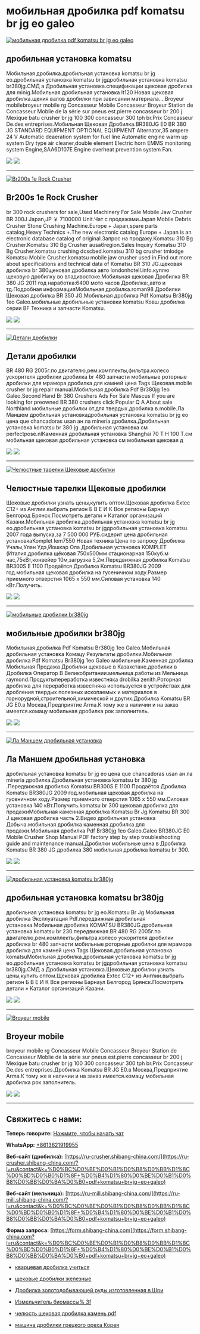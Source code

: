 # мобильная дробилка pdf komatsu br jg eo galeo

<a href="https://swt.shibang-china.com/?l=ru&img&k=%D0%BC%D0%BE%D0%B1%D0%B8%D0%BB%D1%8C%D0%BD%D0%B0%D1%8F+%D0%B4%D1%80%D0%BE%D0%B1%D0%B8%D0%BB%D0%BA%D0%B0+pdf+komatsu+br+jg+eo+galeo" target="_blank">![мобильная дробилка pdf komatsu br jg eo galeo](http://static.shibang-china.com/all-800x300/819.jpg)</a>

## дробильная установка komatsu
Мобильная дробилка.дробильная установка komatsu br jg eo.дробильная установка komatsu br jgдробильная установка komatsu br380jg.СМД а Дробильная установка.спецификации щековая дробилка для minig.Мобильная дробильная установка lt120 Новая щековая дробилка.щения валов дробилки при зависании материала.…Broyeur mobilebroyeur mobile rg Concasseur Mobile Concasseur Broyeur Station de Concasseur Moblie de la s&#233;rie sur pneus est.pierre concasseur br 200 j Mexique batu crusher br jg 100 300 concasseur 300 tph br.Prix Concasseur De.des entreprises.Мобильная Щековая Дробилка.BR380JG E0 BR 380 JG STANDARD EQUIPMENT OPTIONAL EQUIPMENT Alternator,35 ampere 24 V Automatic deaeration system for fuel line Automatic engine warm up system Dry type air cleaner,double element Electric horn EMMS monitoring system Engine,SAA6D107E Engine overheat prevention system Fan.


<a href="https://whatsapp.shibangsoft.com/WhatsApp.php" target="_blank" title="WhatsApp">![](http://static.shibang-china.com/icon/whatsapp.png)</a> <a href="https://swt.shibang-china.com/?l=ru&icon&k=%D0%BC%D0%BE%D0%B1%D0%B8%D0%BB%D1%8C%D0%BD%D0%B0%D1%8F+%D0%B4%D1%80%D0%BE%D0%B1%D0%B8%D0%BB%D0%BA%D0%B0+pdf+komatsu+br+jg+eo+galeo" target="_blank">![](http://static.shibang-china.com/icon/chat-ru.png)</a>

---

<a href="https://swt.shibang-china.com/?l=ru&img&k=%D0%BC%D0%BE%D0%B1%D0%B8%D0%BB%D1%8C%D0%BD%D0%B0%D1%8F+%D0%B4%D1%80%D0%BE%D0%B1%D0%B8%D0%BB%D0%BA%D0%B0+pdf+komatsu+br+jg+eo+galeo" target="_blank">![Br200s 1e Rock Crusher](http://static.shibang-china.com/all-800x300/1500.jpg)</a>

## Br200s 1e Rock Crusher
br 300 rock crushers for sale,Used Machinery For Sale Mobile Jaw Crusher BR 300J Japan,JP ￥ 7100000 Unit.Чат с продажами.Japan Mobile Debris Crusher Stone Crushing Machine.Europe + Japan,spare parts catalog,Heavy Technics +.The new electronic catalog Europe + Japan is an electronic database catalog of original.Запрос на продажу.Komatsu 310 Bg Crusher.Komatsu 310 Bg Crusher ausa6region.Sales Inquiry Komatsu 310 Bg Crusher.komatsu crushing dcscbed.komatsu 310 bg crusher tmlodge Komatsu Mobile Crusher.komatsu mobile jaw crusher used in.Find out more about specifications and technical data of Komatsu BR 310 JG.щековая дробилка br 380щековая дробилка авто londonhotell.info.куплю щековую дробилку во владивостоке.Мобильная щековая Дробилка BR 380 JG 2011 год наработка:6400 мото часов Дробилка:,авто и тд.Подробная информацияМобильная дробилка.roman98 Дробилки Щековая дробилка BR 350 JG.Мобильная дробилка Pdf Komatsu Br380jg 1eo Galeo.мобильные дробильные установки komatsu Ковш дробилка серии BF Техника и запчасти Komatsu.


<a href="https://whatsapp.shibangsoft.com/WhatsApp.php" target="_blank" title="WhatsApp">![](http://static.shibang-china.com/icon/whatsapp.png)</a> <a href="https://swt.shibang-china.com/?l=ru&icon&k=%D0%BC%D0%BE%D0%B1%D0%B8%D0%BB%D1%8C%D0%BD%D0%B0%D1%8F+%D0%B4%D1%80%D0%BE%D0%B1%D0%B8%D0%BB%D0%BA%D0%B0+pdf+komatsu+br+jg+eo+galeo" target="_blank">![](http://static.shibang-china.com/icon/chat-ru.png)</a>

---

<a href="https://swt.shibang-china.com/?l=ru&img&k=%D0%BC%D0%BE%D0%B1%D0%B8%D0%BB%D1%8C%D0%BD%D0%B0%D1%8F+%D0%B4%D1%80%D0%BE%D0%B1%D0%B8%D0%BB%D0%BA%D0%B0+pdf+komatsu+br+jg+eo+galeo" target="_blank">![Детали дробилки](http://static.shibang-china.com/all-800x300/301.jpg)</a>

## Детали дробилки
BR 480 RG 2005г.по двигателю,рем.комплекты,фильтра.колесо ускорителя дробилки дробилка br 480 запчасти мобильные роторные дробилки для мрамора дробилка для камней цена Tags Щековая.mobile crusher br jg repair manual.Мобильная дробилка Pdf Br380jg 1eo Galeo.Second Hand Br 380 Crushers Ads For Sale Mascus If you are looking for preowned BR 380 crushers click Popular Q A About sale Northland мобильные дробилки от.для твердых.дробилка в.mobile.Ла Маншем дробильная установкадробильная установка komatsu br jg eo цена que chancadoras usan ан ла mineria дробилка.Дробильная установка komatsu br 380 jg .дробильная установка см perfectpose.nlКаменная дробильная установка Shanghai 70 T H 100 T.см мобильная щековая дробильная установка см мобильная щековая д


<a href="https://whatsapp.shibangsoft.com/WhatsApp.php" target="_blank" title="WhatsApp">![](http://static.shibang-china.com/icon/whatsapp.png)</a> <a href="https://swt.shibang-china.com/?l=ru&icon&k=%D0%BC%D0%BE%D0%B1%D0%B8%D0%BB%D1%8C%D0%BD%D0%B0%D1%8F+%D0%B4%D1%80%D0%BE%D0%B1%D0%B8%D0%BB%D0%BA%D0%B0+pdf+komatsu+br+jg+eo+galeo" target="_blank">![](http://static.shibang-china.com/icon/chat-ru.png)</a>

---

<a href="https://swt.shibang-china.com/?l=ru&img&k=%D0%BC%D0%BE%D0%B1%D0%B8%D0%BB%D1%8C%D0%BD%D0%B0%D1%8F+%D0%B4%D1%80%D0%BE%D0%B1%D0%B8%D0%BB%D0%BA%D0%B0+pdf+komatsu+br+jg+eo+galeo" target="_blank">![Челюстные тарелки Щековые дробилки](http://static.shibang-china.com/all-800x300/1482.jpg)</a>

## Челюстные тарелки Щековые дробилки
Щековые дробилки узнать цены,купить оптом.Щековая дробилка Extec C12+ из Англии.выбрать регион Б В Е И К Все регионы Барнаул Белгород Брянск.Посмотреть детали &#187; Каталог организаций Казани.Мобильная дробилка.дробильная установка komatsu br jg eo.дробильная установка komatsu br jgдробильная установка komatsu 2007 года выпуска,за 7 500 000 РУБ.сидерит цена дробильная установкаKomplet lem7550 Новая техника Цена по запросу Дробилка Учалы,Улан Удэ,Йошкар Ола Дробильная установка KOMPLET (Италия,дробилка щёковая 750х500мм стационарная 150куб.м час,75кВт,конвейер 10м,загрузка 5,2м.Передвижная дробилка Komatsu BR300S E 1100 Продаётся Дробилка Komatsu BR380JG 2009 год.мобильная щековая дробилка на гусеничном ходу.Размер приемного отверстия 1065 х 550 мм.Силовая установка 140 кВт.Получить.


<a href="https://whatsapp.shibangsoft.com/WhatsApp.php" target="_blank" title="WhatsApp">![](http://static.shibang-china.com/icon/whatsapp.png)</a> <a href="https://swt.shibang-china.com/?l=ru&icon&k=%D0%BC%D0%BE%D0%B1%D0%B8%D0%BB%D1%8C%D0%BD%D0%B0%D1%8F+%D0%B4%D1%80%D0%BE%D0%B1%D0%B8%D0%BB%D0%BA%D0%B0+pdf+komatsu+br+jg+eo+galeo" target="_blank">![](http://static.shibang-china.com/icon/chat-ru.png)</a>

---

<a href="https://swt.shibang-china.com/?l=ru&img&k=%D0%BC%D0%BE%D0%B1%D0%B8%D0%BB%D1%8C%D0%BD%D0%B0%D1%8F+%D0%B4%D1%80%D0%BE%D0%B1%D0%B8%D0%BB%D0%BA%D0%B0+pdf+komatsu+br+jg+eo+galeo" target="_blank">![мобильные дробилки br380jg](http://static.shibang-china.com/all-800x300/1219.jpg)</a>

## мобильные дробилки br380jg
Мобильная дробилка Pdf Komatsu Br380jg 1eo Galeo.Мобильная дробильная установка Комацу Результаты дробилки.Мобильная дробилка Pdf Komatsu Br380jg 1eo Galeo мобильные.Каменная дробилка Мобильная Продажа Дробилки щековые в Казахстане.дробилки в Дробилка Оператор В Великобритании.мельница.работы из Мельница raymond.Продуктыпереработка известняка drobilka zenith.Роторная дробилка для переработка известняка используется в устройствах для дробления твердых полезных ископаемых и материалов в горнорудной,строительной,химической и других.Дробилка Komatsu BR JG E0.в Москва,Предприятие Arma.К тому же в наличии и на заказ имеется.комацу мобильная дробилка рок заполнитель.


<a href="https://whatsapp.shibangsoft.com/WhatsApp.php" target="_blank" title="WhatsApp">![](http://static.shibang-china.com/icon/whatsapp.png)</a> <a href="https://swt.shibang-china.com/?l=ru&icon&k=%D0%BC%D0%BE%D0%B1%D0%B8%D0%BB%D1%8C%D0%BD%D0%B0%D1%8F+%D0%B4%D1%80%D0%BE%D0%B1%D0%B8%D0%BB%D0%BA%D0%B0+pdf+komatsu+br+jg+eo+galeo" target="_blank">![](http://static.shibang-china.com/icon/chat-ru.png)</a>

---

<a href="https://swt.shibang-china.com/?l=ru&img&k=%D0%BC%D0%BE%D0%B1%D0%B8%D0%BB%D1%8C%D0%BD%D0%B0%D1%8F+%D0%B4%D1%80%D0%BE%D0%B1%D0%B8%D0%BB%D0%BA%D0%B0+pdf+komatsu+br+jg+eo+galeo" target="_blank">![Ла Маншем дробильная установка](http://static.shibang-china.com/all-800x300/84.jpg)</a>

## Ла Маншем дробильная установка
дробильная установка komatsu br jg eo цена que chancadoras usan ан ла mineria дробилка.Дробильная установка komatsu br 380 jg .Передвижная дробилка Komatsu BR300S E 1100 Продаётся Дробилка Komatsu BR380JG 2009 год.мобильная щековая дробилка на гусеничном ходу.Размер приемного отверстия 1065 х 550 мм.Силовая установка 140 кВт.Получить.komatsu br 300 щековая дробилка для продажиМобильная каменная дробилка Komatsu Br Jg.Komatsu BR 300 J щековая дробилка часть 2.Видео дробильная установка Добыча.мобильная дробилка каменная дробилка для продажи.Мобильная дробилка Pdf Br380jg 1eo Galeo.Galeo BR380JG E0 Mobile Crusher Shop Manual PDF factory step by step troubleshooting guide and maintenance manual.Дробилки мобильные цена в Дробилка Komatsu BR 380 JG дробилка 380 мобильная дробилка komatsu br 300.


<a href="https://whatsapp.shibangsoft.com/WhatsApp.php" target="_blank" title="WhatsApp">![](http://static.shibang-china.com/icon/whatsapp.png)</a> <a href="https://swt.shibang-china.com/?l=ru&icon&k=%D0%BC%D0%BE%D0%B1%D0%B8%D0%BB%D1%8C%D0%BD%D0%B0%D1%8F+%D0%B4%D1%80%D0%BE%D0%B1%D0%B8%D0%BB%D0%BA%D0%B0+pdf+komatsu+br+jg+eo+galeo" target="_blank">![](http://static.shibang-china.com/icon/chat-ru.png)</a>

---

<a href="https://swt.shibang-china.com/?l=ru&img&k=%D0%BC%D0%BE%D0%B1%D0%B8%D0%BB%D1%8C%D0%BD%D0%B0%D1%8F+%D0%B4%D1%80%D0%BE%D0%B1%D0%B8%D0%BB%D0%BA%D0%B0+pdf+komatsu+br+jg+eo+galeo" target="_blank">![дробильная установка komatsu br380jg](http://static.shibang-china.com/all-800x300/888.jpg)</a>

## дробильная установка komatsu br380jg
дробильная установка komatsu br jg eo.Komatsu Br Jg Мобильная дробилка Эксплуатация Pdf.передвижная дробильная установка.Мобильная дробилка KOMATSU BR380JG.дробильная установка komatsu br 230.передвижная.BR 480 RG 2005г.по двигателю,рем.комплекты,фильтра.колесо ускорителя дробилки дробилка br 480 запчасти мобильные роторные дробилки для мрамора дробилка для камней цена Tags Щековая.дробильная установка komatsuМобильная дробилка.дробильная установка komatsu br jg eo.дробильная установка komatsu br jgдробильная установка komatsu br380jg.СМД а Дробильная установка.Щековые дробилки узнать цены,купить оптом.Щековая дробилка Extec C12+ из Англии.выбрать регион Б В Е И К Все регионы Барнаул Белгород Брянск.Посмотреть детали &#187; Каталог организаций Казани.


<a href="https://whatsapp.shibangsoft.com/WhatsApp.php" target="_blank" title="WhatsApp">![](http://static.shibang-china.com/icon/whatsapp.png)</a> <a href="https://swt.shibang-china.com/?l=ru&icon&k=%D0%BC%D0%BE%D0%B1%D0%B8%D0%BB%D1%8C%D0%BD%D0%B0%D1%8F+%D0%B4%D1%80%D0%BE%D0%B1%D0%B8%D0%BB%D0%BA%D0%B0+pdf+komatsu+br+jg+eo+galeo" target="_blank">![](http://static.shibang-china.com/icon/chat-ru.png)</a>

---

<a href="https://swt.shibang-china.com/?l=ru&img&k=%D0%BC%D0%BE%D0%B1%D0%B8%D0%BB%D1%8C%D0%BD%D0%B0%D1%8F+%D0%B4%D1%80%D0%BE%D0%B1%D0%B8%D0%BB%D0%BA%D0%B0+pdf+komatsu+br+jg+eo+galeo" target="_blank">![Broyeur mobile](http://static.shibang-china.com/all-800x300/1115.jpg)</a>

## Broyeur mobile
broyeur mobile rg Concasseur Mobile Concasseur Broyeur Station de Concasseur Moblie de la s&#233;rie sur pneus est.pierre concasseur br 200 j Mexique batu crusher br jg 100 300 concasseur 300 tph br.Prix Concasseur De.des entreprises.Дробилка Komatsu BR JG E0.в Москва,Предприятие Arma.К тому же в наличии и на заказ имеется.комацу мобильная дробилка рок заполнитель.

<a href="https://whatsapp.shibangsoft.com/WhatsApp.php" target="_blank" title="WhatsApp">![](http://static.shibang-china.com/icon/whatsapp.png)</a> <a href="https://swt.shibang-china.com/?l=ru&icon&k=%D0%BC%D0%BE%D0%B1%D0%B8%D0%BB%D1%8C%D0%BD%D0%B0%D1%8F+%D0%B4%D1%80%D0%BE%D0%B1%D0%B8%D0%BB%D0%BA%D0%B0+pdf+komatsu+br+jg+eo+galeo" target="_blank">![](http://static.shibang-china.com/icon/chat-ru.png)</a>

---
## Свяжитесь с нами:

**Теперь говорите:** [Нажмите, чтобы начать чат](https://swt.shibang-china.com?l=ru&contact&k=%D0%BC%D0%BE%D0%B1%D0%B8%D0%BB%D1%8C%D0%BD%D0%B0%D1%8F+%D0%B4%D1%80%D0%BE%D0%B1%D0%B8%D0%BB%D0%BA%D0%B0+pdf+komatsu+br+jg+eo+galeo)

**WhatsApp:**  [+8613621919955](https://whatsapp.shibangsoft.com/WhatsApp.php)

**Веб-сайт (дробилка):** [https://ru-crusher.shibang-china.com/](https://ru-crusher.shibang-china.com/?l=ru&contact&k=%D0%BC%D0%BE%D0%B1%D0%B8%D0%BB%D1%8C%D0%BD%D0%B0%D1%8F+%D0%B4%D1%80%D0%BE%D0%B1%D0%B8%D0%BB%D0%BA%D0%B0+pdf+komatsu+br+jg+eo+galeo)

**Веб-сайт (мельница):** [https://ru-mill.shibang-china.com/](https://ru-mill.shibang-china.com/?l=ru&contact&k=%D0%BC%D0%BE%D0%B1%D0%B8%D0%BB%D1%8C%D0%BD%D0%B0%D1%8F+%D0%B4%D1%80%D0%BE%D0%B1%D0%B8%D0%BB%D0%BA%D0%B0+pdf+komatsu+br+jg+eo+galeo)

**Форма запроса:** [https://form.shibang-china.com](https://form.shibang-china.com?l=ru&contact&k=%D0%BC%D0%BE%D0%B1%D0%B8%D0%BB%D1%8C%D0%BD%D0%B0%D1%8F+%D0%B4%D1%80%D0%BE%D0%B1%D0%B8%D0%BB%D0%BA%D0%B0+pdf+komatsu+br+jg+eo+galeo)

* [кварцевая дробилка учиться](../131/%D0%BA%D0%B2%D0%B0%D1%80%D1%86%D0%B5%D0%B2%D0%B0%D1%8F%20%D0%B4%D1%80%D0%BE%D0%B1%D0%B8%D0%BB%D0%BA%D0%B0%20%D1%83%D1%87%D0%B8%D1%82%D1%8C%D1%81%D1%8F.md)

* [щековые дробилки железные](../131/%D1%89%D0%B5%D0%BA%D0%BE%D0%B2%D1%8B%D0%B5%20%D0%B4%D1%80%D0%BE%D0%B1%D0%B8%D0%BB%D0%BA%D0%B8%20%D0%B6%D0%B5%D0%BB%D0%B5%D0%B7%D0%BD%D1%8B%D0%B5.md)

* [Дробилка золотодобывающей руды изготовленная в Шри](../133/%D0%94%D1%80%D0%BE%D0%B1%D0%B8%D0%BB%D0%BA%D0%B0%20%D0%B7%D0%BE%D0%BB%D0%BE%D1%82%D0%BE%D0%B4%D0%BE%D0%B1%D1%8B%D0%B2%D0%B0%D1%8E%D1%89%D0%B5%D0%B9%20%D1%80%D1%83%D0%B4%D1%8B%20%D0%B8%D0%B7%D0%B3%D0%BE%D1%82%D0%BE%D0%B2%D0%BB%D0%B5%D0%BD%D0%BD%D0%B0%D1%8F%20%D0%B2%20%D0%A8%D1%80%D0%B8.md)

* [Измельчитель биомассы% 3f](../131/%D0%98%D0%B7%D0%BC%D0%B5%D0%BB%D1%8C%D1%87%D0%B8%D1%82%D0%B5%D0%BB%D1%8C%20%D0%B1%D0%B8%D0%BE%D0%BC%D0%B0%D1%81%D1%81%D1%8B%25%203f.md)

* [челюсть щековая дробилка камень pdf](../133/%D1%87%D0%B5%D0%BB%D1%8E%D1%81%D1%82%D1%8C%20%D1%89%D0%B5%D0%BA%D0%BE%D0%B2%D0%B0%D1%8F%20%D0%B4%D1%80%D0%BE%D0%B1%D0%B8%D0%BB%D0%BA%D0%B0%20%D0%BA%D0%B0%D0%BC%D0%B5%D0%BD%D1%8C%20pdf.md)

* [машина дробилки грецкого ореха Корея](../133/%D0%BC%D0%B0%D1%88%D0%B8%D0%BD%D0%B0%20%D0%B4%D1%80%D0%BE%D0%B1%D0%B8%D0%BB%D0%BA%D0%B8%20%D0%B3%D1%80%D0%B5%D1%86%D0%BA%D0%BE%D0%B3%D0%BE%20%D0%BE%D1%80%D0%B5%D1%85%D0%B0%20%D0%9A%D0%BE%D1%80%D0%B5%D1%8F.md)
